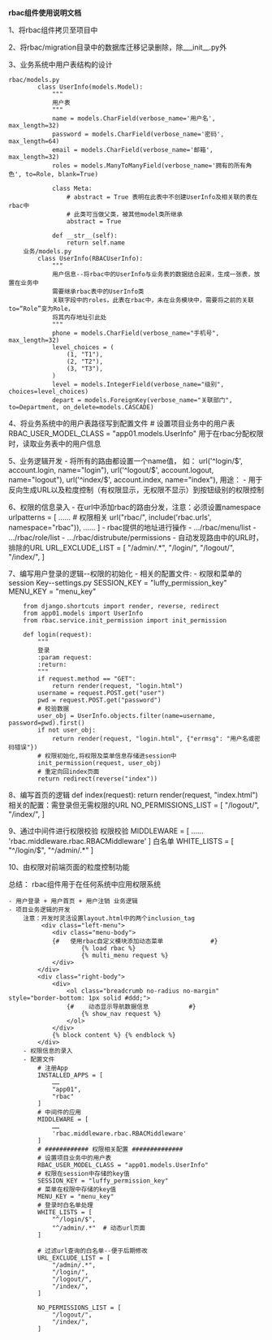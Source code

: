 **rbac组件使用说明文档**

1、将rbac组件拷贝至项目中

2、将rbac/migration目录中的数据库迁移记录删除，除___init__.py外

3、业务系统中用户表结构的设计

	rbac/models.py
			class UserInfo(models.Model):
				"""
				用户表
				"""
				name = models.CharField(verbose_name='用户名', max_length=32)
				password = models.CharField(verbose_name='密码', max_length=64)
				email = models.CharField(verbose_name='邮箱', max_length=32)
				roles = models.ManyToManyField(verbose_name='拥有的所有角色', to=Role, blank=True)
				
				class Meta:
					# abstract = True 表明在此表中不创建UserInfo及相关联的表在rbac中
					# 此类可当做父类，被其他model类所继承
					abstract = True
				
				def __str__(self):
					return self.name
		业务/models.py
			class UserInfo(RBACUserInfo):
				"""
				用户信息--将rbac中的UserInfo与业务表的数据结合起来，生成一张表，放置在业务中
				需要继承rbac表中的UserInfo类
				关联字段中的roles，此表在rbac中，未在业务模块中，需要将之前的关联to=“Role”变为Role，
				将其内存地址引此处
				"""
				phone = models.CharField(verbose_name="手机号", max_length=32)
				level_choices = (
					(1, "T1"),
					(2, "T2"),
					(3, "T3"),
				)
				level = models.IntegerField(verbose_name="级别", choices=level_choices)
				depart = models.ForeignKey(verbose_name="关联部门", to=Department, on_delete=models.CASCADE)

4、将业务系统中的用户表路径写到配置文件
	# 设置项目业务中的用户表
	RBAC_USER_MODEL_CLASS = "app01.models.UserInfo"
	用于在rbac分配权限时，读取业务表中的用户信息

5、业务逻辑开发
	- 将所有的路由都设置一个name值， 如：
		url('^login/$', account.login, name="login"),
	    url('^logout/$', account.logout, name="logout"),
	    url('^index/$', account.index, name="index"),
		用途：
			- 用于反向生成URL以及粒度控制（有权限显示，无权限不显示）到按钮级别的权限控制
		
6、权限的信息录入
	- 在url中添加rbac的路由分发，注意：必须设置namespace
		urlpatterns = [
   			……
		    # 权限相关
		    url("rbac/", include('rbac.urls', namespace="rbac")),
			……
		]
	- rbac提供的地址进行操作
		- .../rbac/menu/list
		- .../rbac/role/list
		- .../rbac/distrubute/permissions
	- 自动发现路由中的URL时，排除的URL
		URL_EXCLUDE_LIST = [
			"/admin/.*",
			"/login/",
			"/logout/",
			"/index/",
		]

7、编写用户登录的逻辑--权限的初始化
	- 相关的配置文件:
		- 权限和菜单的session Key--settings.py
			SESSION_KEY = "luffy_permission_key"
			MENU_KEY = "menu_key"

		from django.shortcuts import render, reverse, redirect
		from app01.models import UserInfo
		from rbac.service.init_permission import init_permission

		def login(request):
			"""
			登录
			:param request:
			:return:
			"""
			if request.method == "GET":
				return render(request, "login.html")
			username = request.POST.get("user")
			pwd = request.POST.get("password")
			# 校验数据
			user_obj = UserInfo.objects.filter(name=username, password=pwd).first()
			if not user_obj:
				return render(request, "login.html", {"errmsg": "用户名或密码错误"})
			# 权限初始化,将权限及菜单信息存储进session中
			init_permission(request, user_obj)
			# 重定向回index页面
			return redirect(reverse("index"))

8、编写首页的逻辑
	def index(request):
		return render(request, "index.html")
	相关的配置：需登录但无需权限的URL
		NO_PERMISSIONS_LIST = [
			"/logout/",
			"/index/",
		]

9、通过中间件进行权限校验
	权限校验
		MIDDLEWARE = [
			……
			'rbac.middleware.rbac.RBACMiddleware'
		]
	白名单
		WHITE_LISTS = [
			"^/login/$",
			"^/admin/.*" 
		]


10、由权限对前端页面的粒度控制功能
	




总结：
	rbac组件用于在任何系统中应用权限系统

	- 用户登录 + 用户首页 + 用户注销 业务逻辑
	- 项目业务逻辑的开发
		注意：开发时灵活设置layout.html中的两个inclusion_tag
			 <div class="left-menu">
		        <div class="menu-body">
				{#   使用rbac自定义模块添加动态菜单             #}
		                {% load rbac %}
		                {% multi_menu request %}
		        </div>
		    </div>
		    <div class="right-body">
		        <div>
		            <ol class="breadcrumb no-radius no-margin" style="border-bottom: 1px solid #ddd;">
		            {#    动态显示导航数据信息           #}
		                {% show_nav request %}
		            </ol>
		        </div>
		        {% block content %} {% endblock %}
		    </div>
		- 权限信息的录入
		- 配置文件
			# 注册App
			INSTALLED_APPS = [
				……
				"app01",
				"rbac"
			]
			# 中间件的应用
			MIDDLEWARE = [
				……
				'rbac.middleware.rbac.RBACMiddleware'
			]
			# ############ 权限相关配置 ##############
			# 设置项目业务中的用户表
			RBAC_USER_MODEL_CLASS = "app01.models.UserInfo"
			# 权限在session中存储的key值
			SESSION_KEY = "luffy_permission_key"
			# 菜单在权限中存储的key值
			MENU_KEY = "menu_key"
			# 登录时白名单处理
			WHITE_LISTS = [
				"^/login/$",
				"^/admin/.*"  # 动态url页面
			]

			# 过滤url查询的白名单--便于后期修改
			URL_EXCLUDE_LIST = [
				"/admin/.*",
				"/login/",
				"/logout/",
				"/index/",
			]

			NO_PERMISSIONS_LIST = [
				"/logout/",
				"/index/",
			]






















